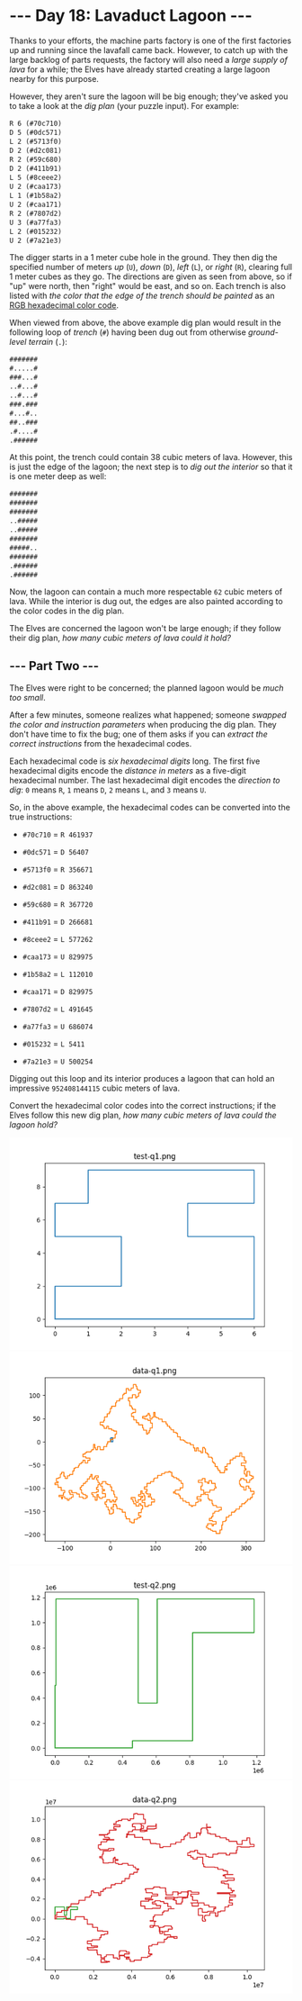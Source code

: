 # --- Day 18: Lavaduct Lagoon ---

Thanks to your efforts, the machine parts factory is one of the first factories up and running since the lavafall came back. However, to catch up with
the large backlog of parts requests, the factory will also need a *large supply of lava* for a while; the Elves have already started creating a large
lagoon nearby for this purpose.

However, they aren't sure the lagoon will be big enough; they've asked you to take a look at the *dig plan* (your puzzle input). For example:

```
R 6 (#70c710)
D 5 (#0dc571)
L 2 (#5713f0)
D 2 (#d2c081)
R 2 (#59c680)
D 2 (#411b91)
L 5 (#8ceee2)
U 2 (#caa173)
L 1 (#1b58a2)
U 2 (#caa171)
R 2 (#7807d2)
U 3 (#a77fa3)
L 2 (#015232)
U 2 (#7a21e3)

```

The digger starts in a 1 meter cube hole in the ground. They then dig the specified number of meters *up* (`U`), *down* (`D`), *left* (`L`), or
*right* (`R`), clearing full 1 meter cubes as they go. The directions are given as seen from above, so if "up" were north, then "right" would be east,
and so on. Each trench is also listed with *the color that the edge of the trench should be painted* as
an [RGB hexadecimal color code](https://en.wikipedia.org/wiki/RGB_color_model#Numeric_representations).

When viewed from above, the above example dig plan would result in the following loop of *trench* (`#`) having been dug out from otherwise
*ground-level terrain* (`.`):

```
#######
#.....#
###...#
..#...#
..#...#
###.###
#...#..
##..###
.#....#
.######

```

At this point, the trench could contain 38 cubic meters of lava. However, this is just the edge of the lagoon; the next step is to *dig out the
interior* so that it is one meter deep as well:

```
#######
#######
#######
..#####
..#####
#######
#####..
#######
.######
.######

```

Now, the lagoon can contain a much more respectable `62` cubic meters of lava. While the interior is dug out, the edges are also painted according to
the color codes in the dig plan.

The Elves are concerned the lagoon won't be large enough; if they follow their dig plan, *how many cubic meters of lava could it hold?*

## --- Part Two ---

The Elves were right to be concerned; the planned lagoon would be *much too small*.

After a few minutes, someone realizes what happened; someone **swapped* the color and instruction parameters* when producing the dig plan. They don't
have time to fix the bug; one of them asks if you can *extract the correct instructions* from the hexadecimal codes.

Each hexadecimal code is *six hexadecimal digits* long. The first five hexadecimal digits encode the *distance in meters* as a five-digit hexadecimal
number. The last hexadecimal digit encodes the *direction to dig*: `0` means `R`, `1` means `D`, `2` means `L`, and `3` means `U`.

So, in the above example, the hexadecimal codes can be converted into the true instructions:

- `#70c710` = `R 461937`

- `#0dc571` = `D 56407`

- `#5713f0` = `R 356671`

- `#d2c081` = `D 863240`

- `#59c680` = `R 367720`

- `#411b91` = `D 266681`

- `#8ceee2` = `L 577262`

- `#caa173` = `U 829975`

- `#1b58a2` = `L 112010`

- `#caa171` = `D 829975`

- `#7807d2` = `L 491645`

- `#a77fa3` = `U 686074`

- `#015232` = `L 5411`

- `#7a21e3` = `U 500254`

Digging out this loop and its interior produces a lagoon that can hold an impressive `952408144115` cubic meters of lava.

Convert the hexadecimal color codes into the correct instructions; if the Elves follow this new dig plan, *how many cubic meters of lava could the
lagoon hold?*

![test.txt](test-q1.png "test.txt")
![data.txt](data-q1.png "data.txt")
![test.txt](test-q2.png "test.txt")
![data.txt](data-q2.png "data.txt")
